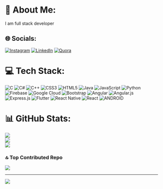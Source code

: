 # 💫 About Me:
I am full stack developer


## 🌐 Socials:
[![Instagram](https://img.shields.io/badge/Instagram-%23E4405F.svg?logo=Instagram&logoColor=white)](https://instagram.com/mryashaggarwal) [![LinkedIn](https://img.shields.io/badge/LinkedIn-%230077B5.svg?logo=linkedin&logoColor=white)](https://linkedin.com/in/yash-aggarwal) [![Quora](https://img.shields.io/badge/Quora-%23B92B27.svg?logo=Quora&logoColor=white)](https://quora.com/profile/mryashaggarwal) 

# 💻 Tech Stack:
![C](https://img.shields.io/badge/c-%2300599C.svg?style=for-the-badge&logo=c&logoColor=white) ![C#](https://img.shields.io/badge/c%23-%23239120.svg?style=for-the-badge&logo=c-sharp&logoColor=white) ![C++](https://img.shields.io/badge/c++-%2300599C.svg?style=for-the-badge&logo=c%2B%2B&logoColor=white) ![CSS3](https://img.shields.io/badge/css3-%231572B6.svg?style=for-the-badge&logo=css3&logoColor=white) ![HTML5](https://img.shields.io/badge/html5-%23E34F26.svg?style=for-the-badge&logo=html5&logoColor=white) ![Java](https://img.shields.io/badge/java-%23ED8B00.svg?style=for-the-badge&logo=java&logoColor=white) ![JavaScript](https://img.shields.io/badge/javascript-%23323330.svg?style=for-the-badge&logo=javascript&logoColor=%23F7DF1E) ![Python](https://img.shields.io/badge/python-3670A0?style=for-the-badge&logo=python&logoColor=ffdd54) ![Firebase](https://img.shields.io/badge/firebase-%23039BE5.svg?style=for-the-badge&logo=firebase) ![Google Cloud](https://img.shields.io/badge/Google%20Cloud-%234285F4.svg?style=for-the-badge&logo=google-cloud&logoColor=white) ![Bootstrap](https://img.shields.io/badge/bootstrap-%23563D7C.svg?style=for-the-badge&logo=bootstrap&logoColor=white) ![Angular](https://img.shields.io/badge/angular-%23DD0031.svg?style=for-the-badge&logo=angular&logoColor=white) ![Angular.js](https://img.shields.io/badge/angular.js-%23E23237.svg?style=for-the-badge&logo=angularjs&logoColor=white) ![Express.js](https://img.shields.io/badge/express.js-%23404d59.svg?style=for-the-badge&logo=express&logoColor=%2361DAFB) ![Flutter](https://img.shields.io/badge/Flutter-%2302569B.svg?style=for-the-badge&logo=Flutter&logoColor=white) ![React Native](https://img.shields.io/badge/react_native-%2320232a.svg?style=for-the-badge&logo=react&logoColor=%2361DAFB) ![React](https://img.shields.io/badge/react-%2320232a.svg?style=for-the-badge&logo=react&logoColor=%2361DAFB) ![ANDROID](https://img.shields.io/badge/android-%2320232a.svg?style=for-the-badge&logo=android&logoColor=%a4c639)
# 📊 GitHub Stats:
![](https://github-readme-stats.vercel.app/api?username=mr-yash-aggarwal&theme=dark&hide_border=false&include_all_commits=false&count_private=false)<br/>
![](https://github-readme-streak-stats.herokuapp.com/?user=mr-yash-aggarwal&theme=dark&hide_border=false)<br/>
![](https://github-readme-stats.vercel.app/api/top-langs/?username=mr-yash-aggarwal&theme=dark&hide_border=false&include_all_commits=false&count_private=false&layout=compact)

### 🔝 Top Contributed Repo
![](https://github-contributor-stats.vercel.app/api?username=mr-yash-aggarwal&limit=5&theme=dark&combine_all_yearly_contributions=true)

---
[![](https://visitcount.itsvg.in/api?id=mr-yash-aggarwal&icon=0&color=0)](https://visitcount.itsvg.in)

<!-- Proudly created with GPRM ( https://gprm.itsvg.in ) -->
